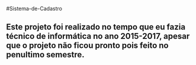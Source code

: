 #Sistema-de-Cadastro

## Este projeto foi realizado no tempo que eu fazia técnico de informática no ano 2015-2017, apesar que o projeto não ficou pronto pois feito no penultimo semestre.
